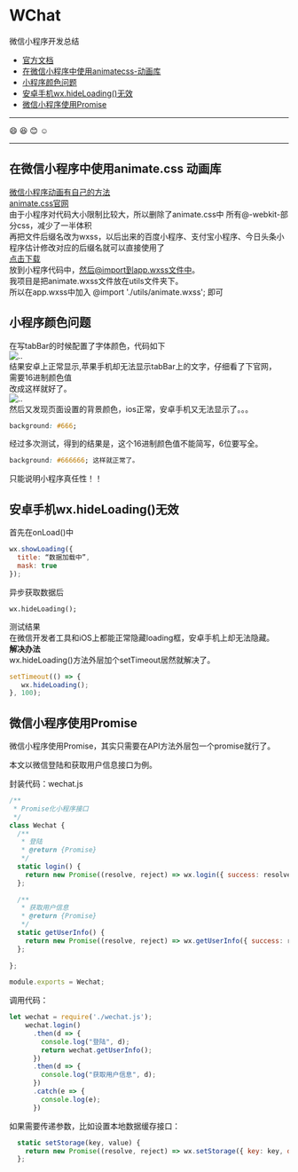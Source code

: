 # WChat
微信小程序开发总结  
- [官方文档](https://developers.weixin.qq.com/miniprogram/dev/)
- [在微信小程序中使用animatecss-动画库](#在微信小程序中使用animatecss-动画库)  
- [小程序颜色问题](#小程序颜色问题)  
- [安卓手机wx.hideLoading()无效](#安卓手机wxhideloading无效)
- [微信小程序使用Promise](#微信小程序使用Promise)
---
:smile:  :laughing:  :blush:  :relaxed:
***
## 在微信小程序中使用animate.css 动画库
[微信小程序动画有自己的方法](https://developers.weixin.qq.com/miniprogram/dev/api/wx.createAnimation.html)  
[animate.css官网](https://daneden.github.io/animate.css/)  
由于小程序对代码大小限制比较大，所以删除了animate.css中 所有@-webkit-部分css，减少了一半体积  
再把文件后缀名改为wxss，以后出来的百度小程序、支付宝小程序、今日头条小程序估计修改对应的后缀名就可以直接使用了  
[点击下载](http://nodejs999.com/animate.wxss)  
放到小程序代码中，然后@import到app.wxss文件中。   
我项目是把animate.wxss文件放在utils文件夹下。  
所以在app.wxss中加入 @import './utils/animate.wxss'; 即可


## 小程序颜色问题
在写tabBar的时候配置了字体颜色，代码如下  
![..](https://img-blog.csdn.net/20170705145035143?watermark/2/text/aHR0cDovL2Jsb2cuY3Nkbi5uZXQvenp3d2pqZGox/font/5a6L5L2T/fontsize/400/fill/I0JBQkFCMA==/dissolve/70/gravity/Center)  
结果安卓上正常显示,苹果手机却无法显示tabBar上的文字，仔细看了下官网，  
需要16进制颜色值  
改成这样就好了。  
![..](https://img-blog.csdn.net/20170705145142733?watermark/2/text/aHR0cDovL2Jsb2cuY3Nkbi5uZXQvenp3d2pqZGox/font/5a6L5L2T/fontsize/400/fill/I0JBQkFCMA==/dissolve/70/gravity/Center)  
然后又发现页面设置的背景颜色，ios正常，安卓手机又无法显示了。。。

```css
background: #666;
```

经过多次测试，得到的结果是，这个16进制颜色值不能简写，6位要写全。

```css
background: #666666; 这样就正常了。
```
只能说明小程序真任性！！

## 安卓手机wx.hideLoading()无效

首先在onLoad()中
```js
wx.showLoading({
  title: “数据加载中”,
  mask: true
});
```
异步获取数据后  

`wx.hideLoading();`  

测试结果  
在微信开发者工具和iOS上都能正常隐藏loading框，安卓手机上却无法隐藏。  
**解决办法**  
wx.hideLoading()方法外层加个setTimeout居然就解决了。  
```js
setTimeout(() => {
   wx.hideLoading();
}, 100);
```

## 微信小程序使用Promise
微信小程序使用Promise，其实只需要在API方法外层包一个promise就行了。

本文以微信登陆和获取用户信息接口为例。

封装代码：wechat.js  
```js
/**
 * Promise化小程序接口
 */
class Wechat {
  /**
   * 登陆
   * @return {Promise} 
   */
  static login() {
    return new Promise((resolve, reject) => wx.login({ success: resolve, fail: reject }));
  };
 
  /**
   * 获取用户信息
   * @return {Promise} 
   */
  static getUserInfo() {
    return new Promise((resolve, reject) => wx.getUserInfo({ success: resolve, fail: reject }));
  };
 
};
 
module.exports = Wechat;
```  
调用代码：  
```js
let wechat = require('./wechat.js');
    wechat.login()
      .then(d => {
        console.log("登陆", d);
        return wechat.getUserInfo();
      })
      .then(d => {
        console.log("获取用户信息", d);
      })
      .catch(e => {
        console.log(e);
      })
```  
如果需要传递参数，比如设置本地数据缓存接口：  
```js
  static setStorage(key, value) {
    return new Promise((resolve, reject) => wx.setStorage({ key: key, data: value, success: resolve, fail: reject }));
  };
```
